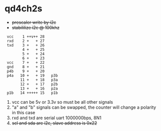 # qd4ch2s
* ~~prescaler write by i2c~~
* ~~stabililize i2c @ 100khz~~

```
 vcc    1 ++v++ 28
 rxd    2 +   + 27
 txd    3 +   + 26
        4 +   + 25
        5 +   + 24
        6 +   + 23
 vcc    7 +   + 22
 gnd    8 +   + 21
 p4b    9 +   + 20
 p4a   10 +   + 19   p3b
       11 +   + 18   p3a
       12 +   + 17   p2b
       13 +   + 16   p2a
 p1b   14 +++++ 15   p1b

```

1. vcc can be 5v or 3.3v so must be all other signals
2. "a" and "b" signals can be swapped, the counter will change a polarity in this case
3. rxd and txd are serial uart 1000000bps, 8N1
4. ~~scl and sda are i2c, slave address is 0x22~~
